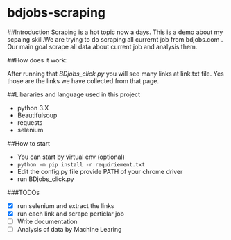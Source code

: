 # bdjobs-scraping
##Introduction 
Scraping is a hot topic now a days. This is a demo about my scpaing skill.We are trying to do scraping 
all currernt job from bdjobs.com . Our main goal scrape all data about current job and analysis them.

##How does it work:

After running that *BDjobs_click.py* you will see many links at link.txt file. Yes those are the links we have collected from that page.

##Libararies and language used in this project
* python 3.X
* Beautifulsoup
* requests 
* selenium

##How to start 
* You can start by virtual env (optional)
* `python -m pip install -r requiriement.txt`
* Edit the config.py file provide PATH of your chrome driver 
* run BDjobs_click.py

  
###TODOs
- [x] run selenium and extract the links
- [x] run each link and scrape perticlar job
- [ ] Write documentation 
- [ ] Analysis of data by Machine Learing 
